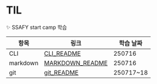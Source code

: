 # TIL

✨ SSAFY start camp 학습

| 항목 | 링크 | 학습 날짜
| ------|------|------|
|CLI|[CLI_README](https://github.com/chan-suk-park/TIL/tree/master/CLI)|250716|
|markdown|[MARKDOWN_README](https://github.com/chan-suk-park/TIL/tree/master/markdown)|250716|
|git|[git_README](https://github.com/chan-suk-park/TIL/tree/master/git)|250717~18|





